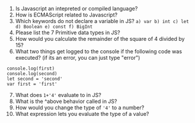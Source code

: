 1) Is Javascript an intepreted or compiled language?
2) How is ECMAScript related to Javascript?
3) Which keywords do not declare a variable in JS?
```a) var b) int c) let d) Boolean e) const f) BigInt```
4) Please list the 7 Primitive data types in JS?
5) How would you calculate the remainder of the square of 4 divided by 15?
6) What two things get logged to the console if the following code was executed? (if its an error, you can just type "error")
```
console.log(first)
console.log(second)
let second = 'second'
var first = 'first'
```
7) What does `1+'4'` evaluate to in JS?
8) What is the ^above behavior called in JS?
9) How would you change the type of `'4'` to a number?
10) What expression lets you evaluate the type of a value?
